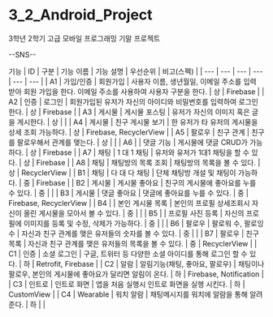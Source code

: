 # 3_2_Android_Project

3학년 2학기 고급 모바일 프로그래밍 기말 프로젝트

--SNS--

기능 
| ID | 구분 | 기능 이름 | 기능 설명 | 우선순위  | 비고(스펙) |
| --- | --- | --- | --- | --- | --- |
| A1 | 가입/인증 | 회원가입 | 사용자 이름, 생년월일, 이메일 주소를 입력 받아 회원 가입을 한다. 이메일 주소를 사용하여 사용자 구분을 한다. | 상 | Firebase |
| A2 | 인증 | 로그인 | 회원가입된 유저가 자신의 아이디와 비밀번호를 입력하여 로그인한다. | 상 | Firebase |
| A3 | 게시물 | 게시물 포스팅 | 유저가 자신의 이미지 혹은 글을 게시한다. | 상 |  |
| A4 | 게시물 | 친구 게시물 보기 | 한 유저가 타 유저의 게시물을 상세 조회 가능하다. | 상 | Firebase, RecyclerView |
| A5 | 팔로우 | 친구 관계 | 친구를 팔로우해서 관계를 맺는다. | 상 |  |
| A6 |  | 댓글 기능 | 게시물에 댓글 CRUD가 가능하다. | 상 | Firebase |
| A7 | 채팅 | 1 대 1 채팅 | 유저와 유저가 1대1 채팅을 할 수 있다. | 상 | Firebase |
| A8 | 채팅 | 채팅방의 목록 조회 | 채팅방의 목록을 볼 수 있다. | 상 | RecyclerView |
| B1 | 채팅 | 다 대 다 채팅 | 단체 채팅방 개설 및 채팅이 가능하다. | 중 | Firebase |
| B2 | 게시물 | 게시물 좋아요 | 친구의 게시물에 좋아요를 누를 수 있다. | 중 |  |
| B3 | 게시물 | 댓글 좋아요 | 댓글에 좋아요를 누를 수 있다. | 중 | Firebase, RecyclerView |
| B4 |  | 본인 게시물 목록 | 본인의 프로필 상세조회시 자신이 올린 게시물을 모아서 볼 수 있다. | 중 |  |
| B5 |  | 프로필 사진 등록 | 자신의 프로필에 이미지를 등록 및 수정, 삭제가 가능하다. | 중 |  |
| B6 | 팔로우 | 팔로워 수, 팔로잉 수 | 자신과 친구 관계를 맺은 유저들의 숫자를 볼 수 있다. | 중 |  |
| B7 | 팔로우 | 친구 목록 | 자신과 친구 관계를 맺은 유저들의 목록을 볼 수 있다. | 중  | RecyclerView |
| C1 | 인증 | 소셜 로그인 | 구글, 트위터 등 다양한 소셜 아이디를 통해 로그인 할 수 있다. | 하 | Retrofit, Firebase |
| C2 | 알람 | 알림기능(채팅, 좋아요, 팔로우) | 채팅이나 팔로우, 본인의 게시물에 좋아요가 달리면 알림이 온다. | 하 | Firebase, Notification |
| C3 | 인트로 | 인트로 화면 | 앱을 처음 실행시 인트로 화면을 실행 시킨다. | 하 | CustomView |
| C4 | Wearable | 워치 알람 | 채팅메시지를 워치에 알람을 통해 알려준다. | 하 |  |
